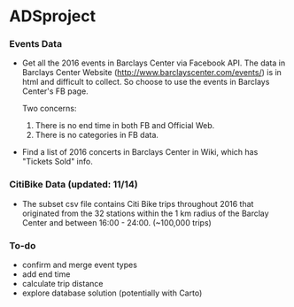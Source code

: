 # ADSproject

### Events Data
- Get all the 2016 events in Barclays Center via Facebook API.
  The data in Barclays Center Website (http://www.barclayscenter.com/events/) is in html and difficult to collect. So choose    to use the events in Barclays Center's FB page.
  
  Two concerns:
  1. There is no end time in both FB and Official Web.
  2. There is no categories in FB data.

- Find a list of 2016 concerts in Barclays Center in Wiki, which has "Tickets Sold" info.

### CitiBike Data (updated: 11/14)
- The subset csv file contains Citi Bike trips throughout 2016 that originated from the 32 stations within the 1 km radius of the Barclay Center and between 16:00 - 24:00. (~100,000 trips)

### To-do
- confirm and merge event types
- add end time
- calculate trip distance
- explore database solution (potentially with Carto)